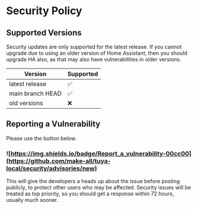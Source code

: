 # Security Policy

## Supported Versions

Security updates are only supported for the latest release.
If you cannot upgrade due to using an older version of Home Assistant,
then you should upgrade HA also, as that may also have vulnerabilities
in older versions.

| Version | Supported          |
| ------- | ------------------ |
| latest release | :white_check_mark: |
| main branch HEAD | :white_check_mark: |
| old versions   | :x:                |

## Reporting a Vulnerability

Please use the button below.

### ![https://img.shields.io/badge/Report_a_vulnerability-00cc00](https://github.com/make-all/tuya-local/security/advisories/new)

This will give the developers a heads up about the issue before posting publicly, to protect other users who may be affected.
Security issues will be treated as top priority, so you should get a response within 72 hours, usually much sooner.
